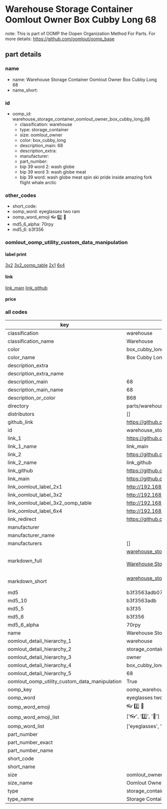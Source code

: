 # Warehouse Storage Container Oomlout Owner Box Cubby Long 68  

note: This is part of OOMP the Oopen Organization Method For Parts. For more details: https://github.com/oomlout/oomp_base

##  part details
  







### name
* name: Warehouse Storage Container Oomlout Owner Box Cubby Long 68
* name_short: 
### id
* oomp_id: warehouse_storage_container_oomlout_owner_box_cubby_long_68
  * classification: warehouse
  * type: storage_container
  * size: oomlout_owner
  * color: box_cubby_long
  * description_main: 68
  * description_extra: 
  * manufacturer: 
  * part_number: 
  * bip 39 word 2: wash globe
  * bip 39 word 3: wash globe meat
  * bip 39 word: wash globe meat spin ski pride inside amazing fork flight whale arctic

### other_codes
* short_code: 
* oomp_word: eyeglasses two ram
* oomp_word_emoji :eyeglasses: :two: :ram:
* md5_6_alpha: 70rpy
* md5_6: b3f356






### oomlout_oomp_utility_custom_data_manipulation
#### label print
[3x2](http://192.168.1.245:1112/?label=oomp%2070rpy)
[3x2_oomp_table](http://192.168.1.108:1112/?label=oomp%2070rpy)
[2x1](http://192.168.1.242:1112/?label=oomp%2070rpy)
[6x4](http://192.168.1.55:1112/?label=oomp%2070rpy)    

#### link

[link_main](https://github.com/oomlout/oomlout_oomp_version_1_messy/tree/main/parts/warehouse_storage_container_oomlout_owner_box_cubby_long_68) [link_github](https://github.com/oomlout/oomlout_oomp_version_1_messy/tree/main/parts/warehouse_storage_container_oomlout_owner_box_cubby_long_68)                             

#### price







### all codes 
| key | value |  
| --- | --- |  
| classification | warehouse |  
| classification_name | Warehouse |  
| color | box_cubby_long |  
| color_name | Box Cubby Long |  
| description_extra |  |  
| description_extra_name |  |  
| description_main | 68 |  
| description_main_name | 68 |  
| description_or_color | B68 |  
| directory | parts/warehouse_storage_container_oomlout_owner_box_cubby_long_68 |  
| distributors | [] |  
| github_link | https://github.com/oomlout/oomlout_oomp_part_src/tree/main/parts/warehouse_storage_container_oomlout_owner_box_cubby_long_68 |  
| id | warehouse_storage_container_oomlout_owner_box_cubby_long_68 |  
| link_1 | https://github.com/oomlout/oomlout_oomp_version_1_messy/tree/main/parts/warehouse_storage_container_oomlout_owner_box_cubby_long_68 |  
| link_1_name | link_main |  
| link_2 | https://github.com/oomlout/oomlout_oomp_version_1_messy/tree/main/parts/warehouse_storage_container_oomlout_owner_box_cubby_long_68 |  
| link_2_name | link_github |  
| link_github | https://github.com/oomlout/oomlout_oomp_version_1_messy/tree/main/parts/warehouse_storage_container_oomlout_owner_box_cubby_long_68 |  
| link_main | https://github.com/oomlout/oomlout_oomp_version_1_messy/tree/main/parts/warehouse_storage_container_oomlout_owner_box_cubby_long_68 |  
| link_oomlout_label_2x1 | http://192.168.1.242:1112/?label=oomp%2070rpy |  
| link_oomlout_label_3x2 | http://192.168.1.245:1112/?label=oomp%2070rpy |  
| link_oomlout_label_3x2_oomp_table | http://192.168.1.108:1112/?label=oomp%2070rpy |  
| link_oomlout_label_6x4 | http://192.168.1.55:1112/?label=oomp%2070rpy |  
| link_redirect | https://github.com/oomlout/oomlout_oomp_version_1_messy/tree/main/parts/warehouse_storage_container_oomlout_owner_box_cubby_long_68 |  
| manufacturer |  |  
| manufacturer_name |  |  
| manufacturers | [] |  
| markdown_full | [warehouse_storage_container_oomlout_owner_box_cubby_long_68](none)<br>[](none)<br>[Warehouse Storage Container Oomlout Owner Box Cubby Long 68](none)<br><br> |  
| markdown_short | [warehouse_storage_container_oomlout_owner_box_cubby_long_68](none)<br><br> |  
| md5 | b3f3563adb07cea6aa652d1f1418d7bb |  
| md5_10 | b3f3563adb |  
| md5_5 | b3f35 |  
| md5_6 | b3f356 |  
| md5_6_alpha | 70rpy |  
| name | Warehouse Storage Container Oomlout Owner Box Cubby Long 68 |  
| oomlout_detail_hierarchy_1 | warehouse |  
| oomlout_detail_hierarchy_2 | storage_container |  
| oomlout_detail_hierarchy_3 | owner |  
| oomlout_detail_hierarchy_4 | box_cubby_long |  
| oomlout_detail_hierarchy_5 | 68 |  
| oomlout_oomp_utility_custom_data_manipulation | True |  
| oomp_key | oomp_warehouse_storage_container_oomlout_owner_box_cubby_long_68 |  
| oomp_word | eyeglasses two ram |  
| oomp_word_emoji | :eyeglasses: :two: :ram: |  
| oomp_word_emoji_list | [':eyeglasses:', ':two:', ':ram:'] |  
| oomp_word_list | ['eyeglasses', 'two', 'ram'] |  
| part_number |  |  
| part_number_exact |  |  
| part_number_name |  |  
| short_code |  |  
| short_name |  |  
| size | oomlout_owner |  
| size_name | Oomlout Owner |  
| type | storage_container |  
| type_name | Storage Container |  
